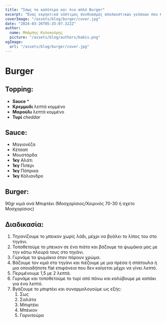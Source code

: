 ```yaml
---
title: "Ίσως το καλύτερο και πιο απλό Burger"
excerpt: "Ένας εκρηκτικά νόστιμος συνδυασμός απολαυστικών γεύσεων που θα σας ταξιδέψει στην κορυφή της γαστρονομίας!"
coverImage: "/assets/blog/burger/cover.jpg"
date: "2024-03-26T05:35:07.322Z"
author:
  name: Μπάμπης Κολοκούρης
  picture: "/assets/blog/authors/babis.png"
ogImage:
  url: "/assets/blog/burger/cover.jpg"
---
```


# Burger

## Topping:
- **Sauce** *
- **Κρεμμυδι** λεπτά κομμένο
- **Μαρούλι** λεπτά κομμένο
- **Τυρί** *cheddar*

## Sauce:
- Μαγιονέζα
- Κέτσαπ 
- Μουστάρδα 
- **1κγ** Αλάτι 
- **1κγ** Πιπέρι 
- **1κγ** Πάπρικα
- **1κγ** Κόλιανδρο

## Burger:
90gr κιμά ανά Μπιφτέκι (Μοσχαρίσιος/Χοιρινός 70-30 ή σχετο Μοσχαρίσιος) 

## Διαδικασία:
1. Τηγανίζουμε το μπεικον χωρίς λάδι, μέχρι να βγάλει το λίπος του στο τηγάνι.
2. Τοποθετούμε το μπεικον σε ένα πιάτο και βάζουμε τα ψωμάκια μας με την κάτω πλευρά τους στο τηγάνι.
3. Γυρνάμε τα ψωμάκια όταν πάρουν χρώμα.
4. Βάζουμε τον κιμά στο τηγάνι και πιέζουμε με μια πρέσα ή σπάτουλα ή μια οποιαδήποτε flat επιφάνεια που δεν καίγεται μέχρι να γίνει λεπτό.
5. Περιμένουμε 1,5 με 2 λεπτά.
6. Γυρνάμε και τοποθετούμε το τυρί από πάνω και καλύβουμε με καπάκι για ένα λεπτό.
7. Βγάζουμε το μπιφτέκι και συναρμολογούμε ως εξής:
   1. Σως
   2. Σαλάτα
   3. Μπιφτέκι 
   4. Μπέικον
   5. Γαρνιτούρα

<!-- Burger
Topping:
Sauce *
Κρεμμυδι λεπτά κομμένο
Μαρούλι λεπτά κομμένο
Τυρί cheddar

Sauce:
	◦	Μαγιονέζα
	◦	Κέτσαπ 
	◦	Μουστάρδα 
	◦	Αλάτι 
	◦	Πιπέρι 
	◦	Πάπρικα
	◦	Κόλιανδρο

Burger:
90gr κιμά ανά Μπιφτέκι (Μοσχαρίσιος/Χοιρινός 70-30 ή σχετο Μοσχαρίσιος) 

Διαδικασια
	◦	Τηγανιζουμε το μπεικον χωρις λαδι, μεχρι να βγαλει τονλιπος του στο τηγανι.
	◦	Τοποθετουμε το μπεικον σε ενα πιατο και βαζουμε τα ψωμακια μας με τη κατω πλευρα του στο τηγανι 
	◦	Γυρναμε τα ψωμακια οταν παρουν χρωμα
	◦	Βαζουμε τον κιμα στο τηγάνι και πιεζουμε με μια πρέσα ή σπατουλα ή μια οποιαδηποτε flat επιφανεια που δεν καιγεται μεχρι να γινει λεπτό
	◦	περιμενου 1,5 με 2 λεπτα
	◦	γυρναμε και τοποθετουμε το τυρι απο πανω και καλυβουμε με καπακι για ενα λεπτο
	◦	Βγαζουμε το μπιφτεκι και συναρμολογουμε ως εξης:
	1.	Σως
	2.	Σαλατα
	3.	Μπιφτεκι 
	4.	Μπεικον
	5.	Γαρνιτουρα

 -->
